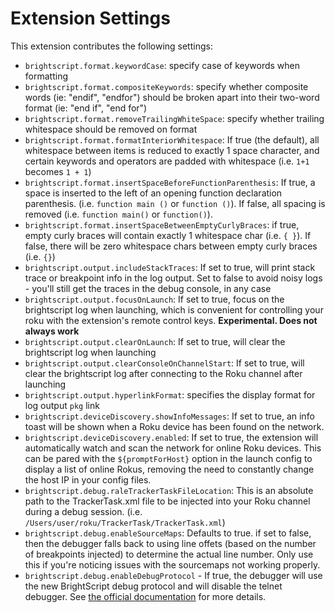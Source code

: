 # Extension Settings

This extension contributes the following settings:

- `brightscript.format.keywordCase`: specify case of keywords when formatting
- `brightscript.format.compositeKeywords`: specify whether composite words (ie: "endif", "endfor") should be broken apart into their two-word format (ie: "end if", "end for")
- `brightscript.format.removeTrailingWhiteSpace`: specify whether trailing whitespace should be removed on format
- `brightscript.format.formatInteriorWhitespace`: If true (the default), all whitespace between items is reduced to exactly 1 space character, and certain keywords and operators are padded with whitespace (i.e. `1+1` becomes `1 + 1`)
- `brightscript.format.insertSpaceBeforeFunctionParenthesis`: If true, a space is inserted to the left of an opening function declaration parenthesis. (i.e. `function main ()` or `function ()`). If false, all spacing is removed (i.e. `function main()` or `function()`).
- `brightscript.format.insertSpaceBetweenEmptyCurlyBraces`: if true, empty curly braces will contain exactly 1 whitespace char (i.e. `{ }`). If false, there will be zero whitespace chars between empty curly braces (i.e. `{}`)
- `brightscript.output.includeStackTraces`: If set to true, will print stack trace or breakpoint info in the log output. Set to false to avoid noisy logs - you'll still get the traces in the debug console, in any case
- `brightscript.output.focusOnLaunch`: If set to true, focus on the brightscript log when launching, which is convenient for controlling your roku with the extension's remote control keys. **Experimental. Does not always work**
- `brightscript.output.clearOnLaunch`: If set to true, will clear the brightscript log when launching
- `brightscript.output.clearConsoleOnChannelStart`: If set to true, will clear the brightscript log after connecting to the Roku channel after launching
- `brightscript.output.hyperlinkFormat`: specifies the display format for log output `pkg` link
- `brightscript.deviceDiscovery.showInfoMessages`: If set to true, an info toast will be shown when a Roku device has been found on the network.
- `brightscript.deviceDiscovery.enabled`: If set to true, the extension will automatically watch and scan the network for online Roku devices. This can be pared with the `${promptForHost}` option in the launch config to display a list of online Rokus, removing the need to constantly change the host IP in your config files.
- `brightscript.debug.raleTrackerTaskFileLocation`: This is an absolute path to the TrackerTask.xml file to be injected into your Roku channel during a debug session. (i.e. `/Users/user/roku/TrackerTask/TrackerTask.xml`)
- `brightscript.debug.enableSourceMaps`: Defaults to true. if set to false, then the debugger falls back to using line offets (based on the number of breakpoints injected) to determine the actual line number. Only use this if you're noticing issues with the sourcemaps not working properly.
- `brightscript.debug.enableDebugProtocol` - If true, the debugger will use the new BrightScript debug protocol and will disable the telnet debugger. See [the official documentation](https://developer.roku.com/en-ca/docs/developer-program/debugging/socket-based-debugger.md) for more details.

